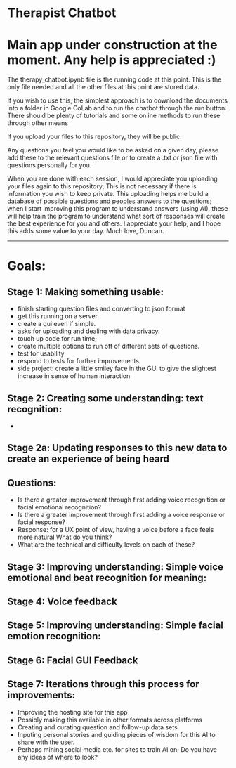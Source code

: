 # Therapist Chatbot
# Main app under construction at the moment. Any help is appreciated :)
The therapy_chatbot.ipynb file is the running code at this point. This is the only file needed and all the other files at this point are stored data.

If you wish to use this, the simplest approach is to download the documents into a folder in Google CoLab and to run the chatbot through the run button. There should be plenty of tutorials and some online methods to run these through other means

If you upload your files to this repository, they will be public. 

Any questions you feel you would like to be asked on a given day, please add these to the relevant questions file or to create a .txt or json file with questions personally for you.

When you are done with each session, I would appreciate you uploading your files again to this repository; This is not necessary if there is information you wish to keep private. This uploading helps me build a database of possible questions and peoples answers to the questions; when I start improving this program to understand answers (using AI), these will help train the program to understand what sort of responses will create the best experience for you and others. I appreciate your help, and I hope this adds some value to your day. Much love, Duncan.


--------


# Goals:

Stage 1: Making something usable:
-
- finish starting question files and converting to json format
- get this running on a server.
- create a gui even if simple. 
- asks for uploading and dealing with data privacy. 
- touch up code for run time;
- create multiple options to run off of different sets of questions. 
- test for usability
- respond to tests for further improvements.
- side project: create a little smiley face in the GUI to give the slightest 
      increase in sense of human interaction

Stage 2: Creating some understanding: text recognition:
- 
-
Stage 2a: Updating responses to this new data to create an experience of being heard
-
Questions:
-
- Is there a greater improvement through first adding voice recognition or facial emotional recognition?
- Is there a greater improvement through first adding a voice response or facial response?
- Response: for a UX point of view, having a voice before a face feels more natural What do you think?
- What are the technical and difficulty levels on each of these?

Stage 3: Improving understanding: Simple voice emotional and beat recognition for meaning:
- 

Stage 4: Voice feedback
-

Stage 5: Improving understanding: Simple facial emotion recognition: 
- 

Stage 6: Facial GUI Feedback
-

Stage 7: Iterations through this process for improvements:
- 
- Improving the hosting site for this app
- Possibly making this available in other formats across platforms
- Creating and curating question and follow-up data sets
- Inputing personal stories and guiding pieces of wisdom  for this AI to share with the user.
- Perhaps mining social media etc. for sites to train AI on; Do you have any ideas of where to look?
